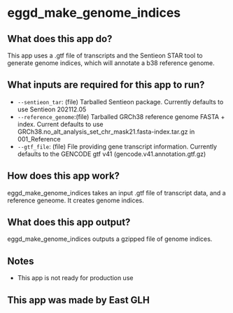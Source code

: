 # eggd_make_genome_indices

## What does this app do?
This app uses a .gtf file of transcripts and the Sentieon STAR tool to generate genome indices, which will annotate a b38 reference genome.

## What inputs are required for this app to run?
* `--sentieon_tar`: (file) Tarballed Sentieon package. Currently defaults to use Sentieon 202112.05
* `--reference_genome`:(file) Tarballed GRCh38 reference genome FASTA + index. Current defaults to use GRCh38.no_alt_analysis_set_chr_mask21.fasta-index.tar.gz in 001_Reference
* `--gtf_file`: (file) File providing gene transcript information. Currently defaults to the GENCODE gtf v41 (gencode.v41.annotation.gtf.gz)

## How does this app work?
eggd_make_genome_indices takes an input .gtf file of transcript data, and a reference geneome. It creates genome indices.

## What does this app output?
eggd_make_genome_indices outputs a gzipped file of genome indices.

## Notes
* This app is not ready for production use

## This app was made by East GLH